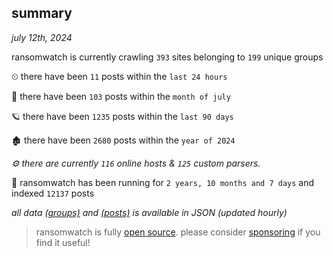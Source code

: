 
## summary
_july 12th, 2024_

ransomwatch is currently crawling `393` sites belonging to `199` unique groups

⏲ there have been `11` posts within the `last 24 hours`

🦈 there have been `103` posts within the `month of july`

🪐 there have been `1235` posts within the `last 90 days`

🏚 there have been `2680` posts within the `year of 2024`

_⚙️ there are currently `116` online hosts & `125` custom parsers._

🦕 ransomwatch has been running for `2 years, 10 months and 7 days` and indexed `12137` posts

_all data  [(groups)](http://ransomwhat.telemetry.ltd/groups) and [(posts)](http://ransomwhat.telemetry.ltd/posts) is available in JSON (updated hourly)_

> ransomwatch is fully [open source](https://github.com/joshhighet/ransomwatch#ransomwatch--). please consider [sponsoring](https://github.com/sponsors/joshhighet) if you find it useful!
